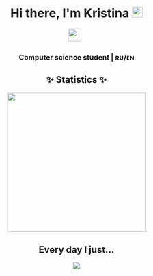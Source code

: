 <div align="center">
   <h1>Hi there, I'm Kristina</a> <img src="https://media.giphy.com/media/hvRJCLFzcasrR4ia7z/giphy.gif" width="25px"> </h1>

<p align='center'>
   <a href="https://t.me/kr1st1nab"><img height="30" src="https://img.shields.io/badge/Telegram-2CA5E0?style=for-the-badge&logo=telegram&logoColor=white "Telegram contact""></a>&nbsp;&nbsp;

<div align="center">
<h3> Computer science student  | ʀᴜ/ᴇɴ </h3>
</div>

<h2 align="center">✨ Statistics ✨</h2>

<div align="center">
    <a href="https://github.com/anuraghazra/github-readme-stats">
      <img width=325 img align="center" src="https://github-readme-stats.vercel.app/api/top-langs/?username=kr1st1na0&hide=jupyter%20notebook,c%23,powershell,Mathematica,Ruby,html,Objective-C,Objective-C%2b%2b,Cuda&title_color=61dafb&text_color=ffffff&icon_color=61dafb&bg_color=20232a&langs_count=8&layout=compact&border_color=61dafb&hide_border=true" />
    </a>
  </div>

<h2 align="center"> Every day I just... </h2>
<p align="center">
   <img src="https://media.tenor.com/iqZ0ku7e1jkAAAAC/cat-computer.gif" />   
</p>

